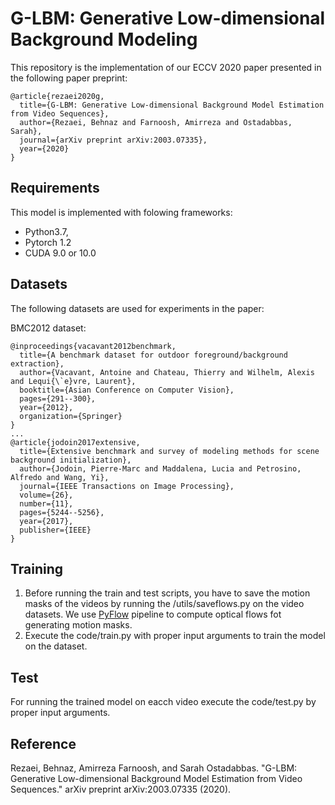 # G-LBM: Generative Low-dimensional Background Modeling
This repository is the implementation of our ECCV 2020 paper presented in the following paper preprint:
```
@article{rezaei2020g,
  title={G-LBM: Generative Low-dimensional Background Model Estimation from Video Sequences},
  author={Rezaei, Behnaz and Farnoosh, Amirreza and Ostadabbas, Sarah},
  journal={arXiv preprint arXiv:2003.07335},
  year={2020}
}
```
## Requirements

This model is implemented with folowing frameworks:
* Python3.7, 
* Pytorch 1.2 
* CUDA 9.0 or 10.0

## Datasets

The following datasets are used for experiments in the paper:

BMC2012 dataset:

```
@inproceedings{vacavant2012benchmark,
  title={A benchmark dataset for outdoor foreground/background extraction},
  author={Vacavant, Antoine and Chateau, Thierry and Wilhelm, Alexis and Lequi{\`e}vre, Laurent},
  booktitle={Asian Conference on Computer Vision},
  pages={291--300},
  year={2012},
  organization={Springer}
}
...
@article{jodoin2017extensive,
  title={Extensive benchmark and survey of modeling methods for scene background initialization},
  author={Jodoin, Pierre-Marc and Maddalena, Lucia and Petrosino, Alfredo and Wang, Yi},
  journal={IEEE Transactions on Image Processing},
  volume={26},
  number={11},
  pages={5244--5256},
  year={2017},
  publisher={IEEE}
}
```


## Training
1) Before running the train and test scripts, you have to save the motion masks of the videos by running the /utils/saveflows.py on the video datasets. We use [PyFlow](https://github.com/pathak22/pyflow) pipeline to compute optical flows fot generating motion masks.
2) Execute the code/train.py with proper input arguments to train the model on the dataset.


## Test
For running the trained model on eacch video execute the code/test.py by proper input arguments.

## Reference
Rezaei, Behnaz, Amirreza Farnoosh, and Sarah Ostadabbas. "G-LBM: Generative Low-dimensional Background Model Estimation from Video Sequences." arXiv preprint arXiv:2003.07335 (2020).

